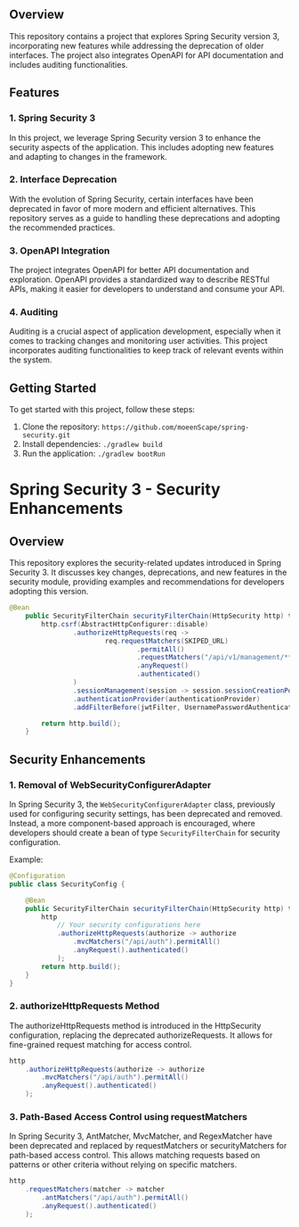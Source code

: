 ## Overview

This repository contains a project that explores Spring Security version 3, incorporating new features while addressing the deprecation of older interfaces. The project also integrates OpenAPI for API documentation and includes auditing functionalities.

## Features

### 1. Spring Security 3

In this project, we leverage Spring Security version 3 to enhance the security aspects of the application. This includes adopting new features and adapting to changes in the framework.

### 2. Interface Deprecation

With the evolution of Spring Security, certain interfaces have been deprecated in favor of more modern and efficient alternatives. This repository serves as a guide to handling these deprecations and adopting the recommended practices.

### 3. OpenAPI Integration

The project integrates OpenAPI for better API documentation and exploration. OpenAPI provides a standardized way to describe RESTful APIs, making it easier for developers to understand and consume your API.

### 4. Auditing

Auditing is a crucial aspect of application development, especially when it comes to tracking changes and monitoring user activities. This project incorporates auditing functionalities to keep track of relevant events within the system.

## Getting Started

To get started with this project, follow these steps:

1. Clone the repository: `https://github.com/moeenScape/spring-security.git`
2. Install dependencies: `./gradlew build`
3. Run the application: `./gradlew bootRun`

# Spring Security 3 - Security Enhancements

## Overview

This repository explores the security-related updates introduced in Spring Security 3. It discusses key changes, deprecations, and new features in the security module, providing examples and recommendations for developers adopting this version.
```java
@Bean
    public SecurityFilterChain securityFilterChain(HttpSecurity http) throws Exception {
        http.csrf(AbstractHttpConfigurer::disable)
                .authorizeHttpRequests(req ->
                        req.requestMatchers(SKIPED_URL)
                                .permitAll()
                                .requestMatchers("/api/v1/management/**")
                                .anyRequest()
                                .authenticated()
                )
                .sessionManagement(session -> session.sessionCreationPolicy(STATELESS))
                .authenticationProvider(authenticationProvider)
                .addFilterBefore(jwtFilter, UsernamePasswordAuthenticationFilter.class);

        return http.build();
    }
```

## Security Enhancements
### 1. Removal of WebSecurityConfigurerAdapter

In Spring Security 3, the `WebSecurityConfigurerAdapter` class, previously used for configuring security settings, has been deprecated and removed. Instead, a more component-based approach is encouraged, where developers should create a bean of type `SecurityFilterChain` for security configuration.

Example:

```java
@Configuration
public class SecurityConfig {

    @Bean
    public SecurityFilterChain securityFilterChain(HttpSecurity http) throws Exception {
        http
            // Your security configurations here
            .authorizeHttpRequests(authorize -> authorize
                .mvcMatchers("/api/auth").permitAll()
                .anyRequest().authenticated()
            );
        return http.build();
    }
}
```

### 2. authorizeHttpRequests Method

The authorizeHttpRequests method is introduced in the HttpSecurity configuration, replacing the deprecated authorizeRequests. It allows for fine-grained request matching for access control.
```java
http
    .authorizeHttpRequests(authorize -> authorize
        .mvcMatchers("/api/auth").permitAll()
        .anyRequest().authenticated()
    );
```
### 3. Path-Based Access Control using requestMatchers

In Spring Security 3, AntMatcher, MvcMatcher, and RegexMatcher have been deprecated and replaced by requestMatchers or securityMatchers for path-based access control. This allows matching requests based on patterns or other criteria without relying on specific matchers.

```java
http
    .requestMatchers(matcher -> matcher
        .antMatchers("/api/auth").permitAll()
        .anyRequest().authenticated()
    );

```
